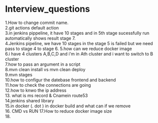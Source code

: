 # Interview_questions
1.How to change commit name.  
2.git actions default action  
3.in jenkins pippeline, it have 10 stages and in 5th stage sucessfully run automatically shows result stage 7.  
4.Jenkins pipeline, we have 10 stages in the stage 5 is failed but we need pass to stage 4 to stage 6.
5.how can we reduce docker image  
6.i have  4 clusters A,B,C,D  and i'm in Ath cluster and i want to switch to B cluster  
7.how to pass an argument in a script  
8.mvn clean install vs mvn clean deploy  
9.mvn stages  
10.how to configur the datebase frontend and backend  
11.how to check the connections are going  
12.how to knwo the ip address  
13. what is ms record & Cnamein route53  
14.jenkins shared library  
15.in docker (. dot ) in docker build and what can if we remove  
16. CMD vs RUN
17.How to reduce docker image size  
18.

  

